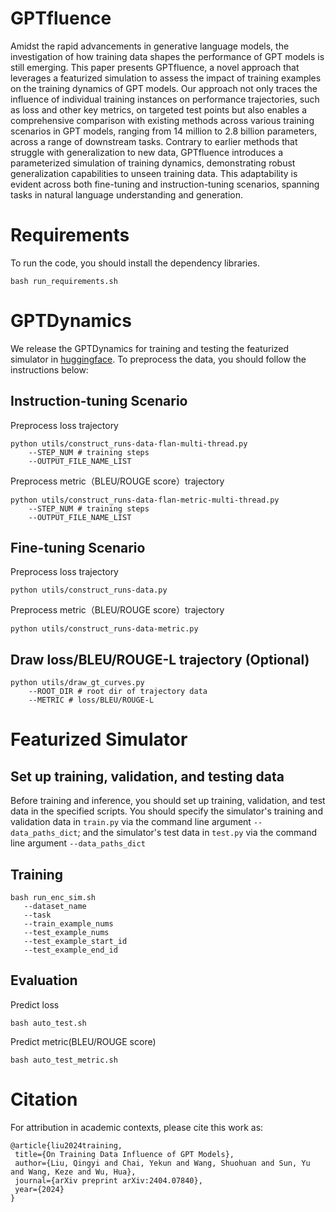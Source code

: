 # GPTfluence
Amidst the rapid advancements in generative language models, the investigation of how training data shapes the performance of GPT models is still emerging. This paper presents GPTfluence, a novel approach that leverages a featurized simulation to assess the impact of training examples on the training dynamics of GPT models. Our approach not only traces the influence of individual training instances on performance trajectories, such as loss and other key metrics, on targeted test points but also enables a comprehensive comparison with existing methods across various training scenarios in GPT models, ranging from 14 million to 2.8 billion parameters, across a range of downstream tasks. Contrary to earlier methods that struggle with generalization to new data, GPTfluence introduces a parameterized simulation of training dynamics, demonstrating robust generalization capabilities to unseen training data. This adaptability is evident across both fine-tuning and instruction-tuning scenarios, spanning tasks in natural language understanding and generation. 
# Requirements
To run the code, you should install the dependency libraries.
```
bash run_requirements.sh
```
# GPTDynamics
We release the GPTDynamics for training and testing the featurized simulator in [huggingface](https://huggingface.co/datasets/baidu/GPTDynamics). To preprocess the data, you should follow the instructions below:
## Instruction-tuning Scenario
Preprocess loss trajectory
```
python utils/construct_runs-data-flan-multi-thread.py
    --STEP_NUM # training steps  
    --OUTPUT_FILE_NAME_LIST
```
Preprocess metric（BLEU/ROUGE score）trajectory  
```
python utils/construct_runs-data-flan-metric-multi-thread.py
    --STEP_NUM # training steps
    --OUTPUT_FILE_NAME_LIST
```
## Fine-tuning Scenario
Preprocess loss trajectory
```
python utils/construct_runs-data.py
```
Preprocess metric（BLEU/ROUGE score）trajectory
```
python utils/construct_runs-data-metric.py
```
    
## Draw loss/BLEU/ROUGE-L trajectory (Optional)
```
python utils/draw_gt_curves.py
    --ROOT_DIR # root dir of trajectory data
    --METRIC # loss/BLEU/ROUGE-L
```
# Featurized Simulator
## Set up training, validation, and testing data
Before training and inference, you should set up training, validation, and test data in the specified scripts. 
You should specify the simulator's training and validation data in `train.py` via the command line argument `--data_paths_dict`; and the simulator's test data in `test.py` via the command line argument `--data_paths_dict`

 ## Training
 ```
 bash run_enc_sim.sh
    --dataset_name 
    --task
    --train_example_nums
    --test_example_nums
    --test_example_start_id    
    --test_example_end_id
```
  
 ## Evaluation
 Predict loss
 ```
 bash auto_test.sh
 ```
 Predict metric(BLEU/ROUGE score)
 ```
 bash auto_test_metric.sh
 ```
 # Citation
 For attribution in academic contexts, please cite this work as:
 ```
@article{liu2024training,
  title={On Training Data Influence of GPT Models},
  author={Liu, Qingyi and Chai, Yekun and Wang, Shuohuan and Sun, Yu and Wang, Keze and Wu, Hua},
  journal={arXiv preprint arXiv:2404.07840},
  year={2024}
}
 ```
